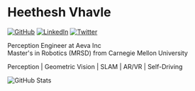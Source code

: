# Heethesh Vhavle
[![GitHub](https://img.shields.io/github/followers/heethesh?label=follow&style=social)](https://github.com/heethesh)
[![LinkedIn](https://img.shields.io/badge/-heethesh-blue?style=flat&logo=Linkedin&logoColor=white&link=https://www.linkedin.com/in/heethesh/)](https://www.linkedin.com/in/heethesh/)
[![Twitter](https://img.shields.io/badge/-@HeetheshVhavle-1ca0f1?style=flat&labelColor=1ca0f1&logo=twitter&logoColor=white&link=https://twitter.com/HeetheshVhavle)](https://twitter.com/HeetheshVhavle)

Perception Engineer at Aeva Inc  
Master's in Robotics (MRSD) from Carnegie Mellon University  

Perception | Geometric Vision | SLAM | AR/VR | Self-Driving  

![GitHub Stats](https://github-readme-stats.vercel.app/api?username=heethesh&show_icons=true&icon_color=333&title_color=333&text_color=777&count_private=true&include_all_commits=true)
